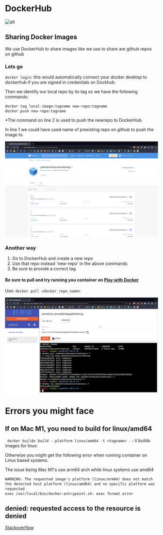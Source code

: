 # DockerHub
![alt](https://imgs.search.brave.com/vbJuSjVJVXtWwhnTfbt1Qw8g6Lt8wpWG_aE0SH34a-E/rs:fit:1050:372:1/g:ce/aHR0cHM6Ly9kMnVs/ZWVhNGJ1aWFjZy5j/bG91ZGZyb250Lm5l/dC9maWxlcy9mYTIv/ZmEyMDQ2MzBiZWQx/ZGVhZjRlMThhMTlh/MTgwZjg4NTkzNGI2/MTNjNjI5MzU4NDE4/MGVmMTQxMmZlOGVk/NTI4My5tLnBuZw)

## Sharing Docker Images
We use DockerHub to share images like we use to share are github repos on github

### Lets go
`docker login`: this would automatically connect your docker desktop to dockerhub if you are signed in credentials on Dockhub.

Then we identify our local repo by its tag so we have the following commands:
```
docker tag local-image:tagname new-repo:tagname
docker push new-repo:tagname
```
*The command on line 2 is used to push the newrepo to DockerHub

In line 1 we could have used name of prexisting repo on github to push the image to.

![pushed dockerHub](push.png)

### Another way
1. Go to DockerHub and create a new repo
1. Use that repo instead 'new-repo' in the above commands
1. Be sure to provide a correct tag

#### Be sure to pull and try running you container on [Play with Docker](https://labs.play-with-docker.com/#) 
Use: `docker pull <docker_repo_name>`

![pulled from dockerHub](pull.png)
# Errors you might face

## If on Mac M1, you need to build for linux/amd64 
` docker buildx build --platform linux/amd64 -t <tagname> .`  : it builds images for linux 


Otherwise you might get the following error when running container on Linux based systems.

The issue being Mac M1's use arm64  arch while linux systems use amd64
```
WARNING: The requested image's platform (linux/arm64) does not match the detected host platform (linux/amd64) and no specific platform was requested
exec /usr/local/bin/docker-entrypoint.sh: exec format error
```

##  denied: requested access to the resource is denied 
[Stackoverflow](https://stackoverflow.com/questions/41984399/denied-requested-access-to-the-resource-is-denied-docker)

